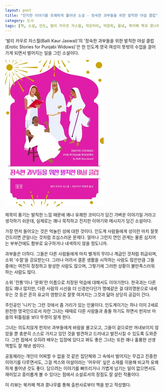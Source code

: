 ```yaml
---
layout: post
title: "진지한 이야기를 유쾌하게 풀어낸 소설 - 정숙한 과부들을 위한 발칙한 야설 클럽"
category: 도서
tags: [책, 소설, 인도, 발리 카우르 자스월, 작은미미, 박원희, 들녘, 북카페 책과 콩나무, 서평]
---
```


'발리 카우르 자스월(Balli Kaur Jaswal)'의
'정숙한 과부들을 위한 발칙한 야설 클럽(Erotic Stories for Punjabi Widows)'은
한 인도계 영국 여성이 뜻밖의 수업을 끌어가게 되면서 벌어지는 일을 그린 소설이다.

![표지](/images/book/erotic-stories-for-punjabi-widows-book-h480.jpg)

제목이 풍기는 발칙한 느낌 때문에 꽤나 유쾌한 코미디가 담긴 가벼운 이야기일 거라고 생각하기 쉬운데,
실제로는 꽤나 묵직하고 진지한 이야기와 메시지가 담긴 소설이다.

가장 먼저 들어오는 것은 억눌린 성에 대한 것이다.
인도계 사람들에게 성이란 마치 잘못 건드리면 큰일나는 것처럼 조심스러운 문제다.
얼마나 그런지 연인 관계는 물론 심지어는 부부간에도 함부로 요구하거나 내색하지 않을 정도니까.

과부들은 더하다.
그들은 다른 사람들에게 마치 별개의 무리나 계급인 것처럼 취급되며, 소위 '수절'을 강요받는다.
그러나 어려서 결혼 생활을 시작하는 사람도 많은만큼
그들 중에는 여전히 정정하고 왕성한 사람도 많으며,
그렇기에 그러한 상황이 불만족스러워 하는 사람도 많다.

소위 '전통'이나 '문화'란 이름으로 치장된 악습에 대해서도 이야기한다.
한국과는 다른 점도 꽤나 많지만,
다른 사람의 시선을 더 신경쓴다던가
명예같은 걸 대의명분으로 내세우는 것 등은
흔히 유교의 영향으로 잘못 여겨지는 그것과 닮아 상당히 공감이 간다.

주인공인 '니키'는 그런 것에서 좀 거리가 있는 인물이다.
인도계이기는 하나 이미 2세로 완전한 영국인으로서 자란 그녀는
때때로 다른 사람들과 충돌 하기도 하면서
펀자브 마을의 뒤틀림을 보다 뚜렷이 알게 한다.

그녀는 의도치않게 펀자브 과부들에게 바람을 몰고오고,
그들이 겉으로만 꺼내보이지 않았을 뿐
충분히 스스로 가지고 있던 것을 발견하고 드러내고 발전시킬 수 있도록 도와준다.
그런 점에서 오히려 배우는 입장에 있다고 봐도 좋은 그녀는
또한 꽤나 훌륭한 선생 역할도 잘 해낸 셈이다.

공동체라는 개인이 어찌할 수 없을 것 같은 집단체와
그 속에서 벌어지는 무겁고 진중한 이야기를 다루면서도,
그걸 섹스와 야설이라는 '어우야' 싶은 소재를 이용해 비교적 유쾌하게 풀어낸 것도 좋다.
담으려는 이야기를 빠뜨리거나 가볍게 넘기는 일이 없으면서도
재미있고 흥미롭게 볼 수 있다는 점에서 소설로서의 장점도 잘 살린 작품이다.



<div class="im im-info">
이 리뷰는 북카페 책과 콩나무를 통해 출판사로부터 책을 받고 작성했다.
</div>
